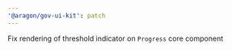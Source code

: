 ```yaml
---
'@aragon/gov-ui-kit': patch
---
```


Fix rendering of threshold indicator on `Progress` core component
